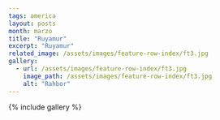 ```yaml
---
tags: america
layout: posts
month: marzo
title: "Ruyamur"
excerpt: "Ruyamur"
related_image: /assets/images/feature-row-index/ft3.jpg
gallery:
  - url: /assets/images/feature-row-index/ft3.jpg
    image_path: /assets/images/feature-row-index/ft3.jpg
    alt: "Rahbor"
---
```

{% include gallery %}